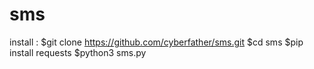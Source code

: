 # sms

install : 
$git clone https://github.com/cyberfather/sms.git
$cd sms
$pip install requests
$python3 sms.py

